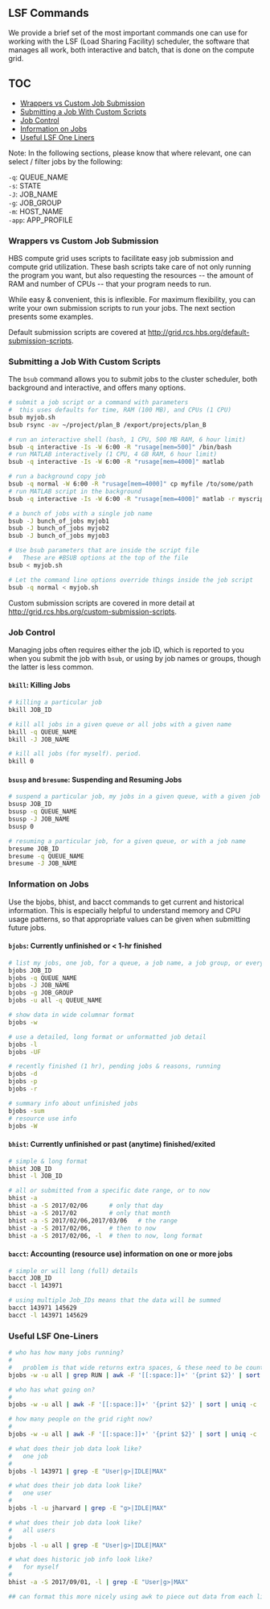 ## LSF Commands

We provide a brief set of the most important commands one can use for working with 
the LSF (Load Sharing Facility) scheduler, the software that manages all work, both 
interactive and batch, that is done on the compute grid.


## TOC
* [Wrappers vs Custom Job Submission](#intro)
* [Submitting a Job With Custom Scripts](#custom_scripts)
* [Job Control](#job_control)
* [Information on Jobs](#job_info)
* [Useful LSF One Liners](#useful_commands)


Note: In the following sections, please know that where relevant, one can 
select / filter jobs by the following:

  `-q`: QUEUE_NAME<br>
  `-s`: STATE<br>
  `-J`: JOB_NAME<br>
  `-g`: JOB_GROUP<br>
  `-m`: HOST_NAME<br>
`-app`: APP_PROFILE<br>


<a name="job_submission"></a>
### Wrappers vs Custom Job Submission

HBS compute grid uses scripts to facilitate easy job submission and compute grid utilization.
These bash scripts take care of not only running the program you want, but also requesting the
resources -- the amount of RAM and number of CPUs -- that your program needs to run.

While easy & convenient, this is inflexible. For maximum flexibility, you can write your own
submission scripts to run your jobs. The next section presents some examples.

Default submission scripts are covered at http://grid.rcs.hbs.org/default-submission-scripts.


<a name="custom_scripts"></a>
### Submitting a Job With Custom Scripts

The `bsub` command allows you to submit jobs to the cluster scheduler, both background and 
interactive, and offers many options.

```bash
# submit a job script or a command with parameters
#  this uses defaults for time, RAM (100 MB), and CPUs (1 CPU)
bsub myjob.sh
bsub rsync -av ~/project/plan_B /export/projects/plan_B

# run an interactive shell (bash, 1 CPU, 500 MB RAM, 6 hour limit)
bsub -q interactive -Is -W 6:00 -R "rusage[mem=500]" /bin/bash
# run MATLAB interactively (1 CPU, 4 GB RAM, 6 hour limit)
bsub -q interactive -Is -W 6:00 -R "rusage[mem=4000]" matlab

# run a background copy job
bsub -q normal -W 6:00 -R "rusage[mem=4000]" cp myfile /to/some/path
# run MATLAB script in the background
bsub -q interactive -Is -W 6:00 -R "rusage[mem=4000]" matlab -r myscript.m

# a bunch of jobs with a single job name
bsub -J bunch_of_jobs myjob1
bsub -J bunch_of_jobs myjob2
bsub -J bunch_of_jobs myjob3

# Use bsub parameters that are inside the script file
#   These are #BSUB options at the top of the file
bsub < myjob.sh

# Let the command line options override things inside the job script
bsub -q normal < myjob.sh

```

Custom submission scripts are covered in more detail at http://grid.rcs.hbs.org/custom-submission-scripts.


<a name="job_control"></a>
### Job Control

Managing jobs often requires either the job ID, which is reported to you when you submit
the job with `bsub`, or using by job names or groups, though the latter is less common.

#### `bkill`: Killing Jobs
```bash
# killing a particular job
bkill JOB_ID

# kill all jobs in a given queue or all jobs with a given name
bkill -q QUEUE_NAME
bkill -J JOB_NAME

# kill all jobs (for myself). period.
bkill 0
```

#### `bsusp` and `bresume`: Suspending and Resuming Jobs

```bash
# suspend a particular job, my jobs in a given queue, with a given job name, or ALL jobs
bsusp JOB_ID
bsusp -q QUEUE_NAME
bsusp -J JOB_NAME
bsusp 0

# resuming a particular job, for a given queue, or with a job name
bresume JOB_ID
bresume -q QUEUE_NAME
bresume -J JOB_NAME
```


<a name="job_info"></a>
### Information on Jobs

Use the bjobs, bhist, and bacct commands to get current and historical information. This is
especially helpful to understand memory and CPU usage patterns, so that appropriate 
values can be given when submitting future jobs.

#### `bjobs`: Currently unfinished or < 1-hr finished

```bash
# list my jobs, one job, for a queue, a job name, a job group, or everyone's jobs
bjobs JOB_ID
bjobs -q QUEUE_NAME
bjobs -J JOB_NAME
bjobs -g JOB_GROUP
bjobs -u all -q QUEUE_NAME

# show data in wide columnar format
bjobs -w

# use a detailed, long format or unformatted job detail
bjobs -l 
bjobs -UF

# recently finished (1 hr), pending jobs & reasons, running
bjobs -d
bjobs -p
bjobs -r

# summary info about unfinished jobs
bjobs -sum
# resource use info
bjobs -W
```

#### `bhist`: Currently unfinished or past (anytime) finished/exited

```bash
# simple & long format
bhist JOB_ID
bhist -l JOB_ID

# all or submitted from a specific date range, or to now
bhist -a 
bhist -a -S 2017/02/06      # only that day
bhist -a -S 2017/02         # only that month
bhist -a -S 2017/02/06,2017/03/06   # the range
bhist -a -S 2017/02/06,     # then to now
bhist -a -S 2017/02/06, -l  # then to now, long format
```

#### `bacct`: Accounting (resource use) information on one or more jobs

```bash 
# simple or will long (full) details
bacct JOB_ID
bacct -l 143971

# using multiple Job_IDs means that the data will be summed
bacct 143971 145629
bacct -l 143971 145629
```

<a name="useful_commands"></a>
### Useful LSF One-Liners

```bash
# who has how many jobs running?
#
#   problem is that wide returns extra spaces, & these need to be counted as one delimiter
bjobs -w -u all | grep RUN | awk -F '[[:space:]]+' '{print $2}' | sort | uniq -c

# who has what going on?
#
bjobs -w -u all | awk -F '[[:space:]]+' '{print $2}' | sort | uniq -c

# how many people on the grid right now?
#
bjobs -w -u all | awk -F '[[:space:]]+' '{print $2}' | sort | uniq -c | wc -l

# what does their job data look like?
#   one job
#
bjobs -l 143971 | grep -E "User|g>|IDLE|MAX"

# what does their job data look like?
#   one user
#
bjobs -l -u jharvard | grep -E "g>|IDLE|MAX"

# what does their job data look like?
#   all users
#
bjobs -l -u all | grep -E "User|g>|IDLE|MAX"

# what does historic job info look like?
#   for myself
#
bhist -a -S 2017/09/01, -l | grep -E "User|g>|MAX"

## can format this more nicely using awk to piece out data from each line

```

